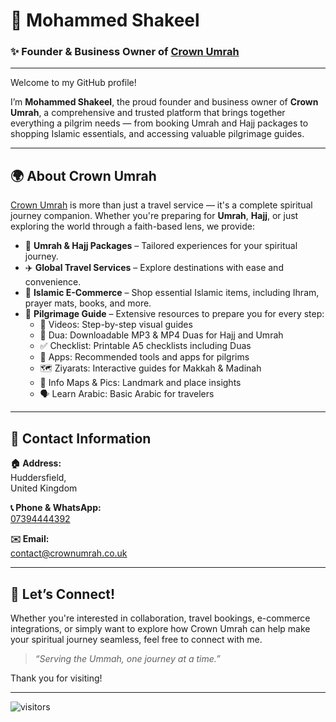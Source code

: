 # 👑 Mohammed Shakeel

### ✨ Founder & Business Owner of [Crown Umrah](https://www.crownumrah.co.uk/)

---

Welcome to my GitHub profile!

I’m **Mohammed Shakeel**, the proud founder and business owner of **Crown Umrah**, a comprehensive and trusted platform that brings together everything a pilgrim needs — from booking Umrah and Hajj packages to shopping Islamic essentials, and accessing valuable pilgrimage guides.

---

## 🌍 About Crown Umrah

[Crown Umrah](https://www.crownumrah.co.uk/) is more than just a travel service — it's a complete spiritual journey companion. Whether you're preparing for **Umrah**, **Hajj**, or just exploring the world through a faith-based lens, we provide:

- 🕋 **Umrah & Hajj Packages** – Tailored experiences for your spiritual journey.
- ✈️ **Global Travel Services** – Explore destinations with ease and convenience.
- 🛒 **Islamic E-Commerce** – Shop essential Islamic items, including Ihram, prayer mats, books, and more.
- 📖 **Pilgrimage Guide** – Extensive resources to prepare you for every step:
  - 🎥 Videos: Step-by-step visual guides
  - 🤲 Dua: Downloadable MP3 & MP4 Duas for Hajj and Umrah
  - ✅ Checklist: Printable A5 checklists including Duas
  - 📱 Apps: Recommended tools and apps for pilgrims
  - 🗺️ Ziyarats: Interactive guides for Makkah & Madinah
  - 🧾 Info Maps & Pics: Landmark and place insights
  - 🗣️ Learn Arabic: Basic Arabic for travelers

---

## 📍 Contact Information

**🏠 Address:**  
Huddersfield,  
United Kingdom

**📞 Phone & WhatsApp:**  
[07394444392](tel:07394444392)

**✉️ Email:**  
[contact@crownumrah.co.uk](mailto:contact@crownumrah.co.uk)

---

## 💬 Let’s Connect!

Whether you're interested in collaboration, travel bookings, e-commerce integrations, or simply want to explore how Crown Umrah can help make your spiritual journey seamless, feel free to connect with me.

> *“Serving the Ummah, one journey at a time.”*

Thank you for visiting!

---

![visitors](https://visitor-badge.laobi.icu/badge?page_id=muhammadshakeel.crownumrah)

